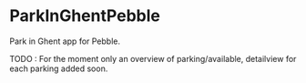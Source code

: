 ParkInGhentPebble
=================

Park in Ghent app for Pebble.

TODO : For the moment only an overview of parking/available, detailview for each parking added soon.

